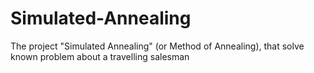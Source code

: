 # Simulated-Annealing
The project "Simulated Annealing" (or Method of Annealing), that solve known problem about a travelling salesman 
